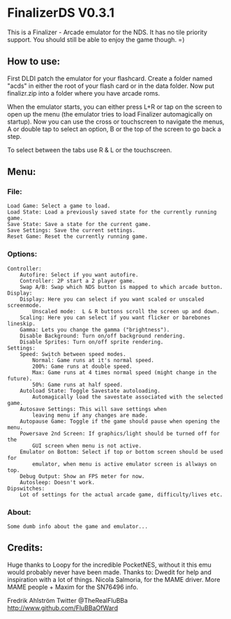 # FinalizerDS V0.3.1

This is a Finalizer - Arcade emulator for the NDS.
It has no tile priority support.
You should still be able to enjoy the game though. =)

## How to use:

First DLDI patch the emulator for your flashcard.
Create a folder named "acds" in either the root of your flash card or in the
data folder. Now put finalizr.zip into a folder where you have arcade roms.

When the emulator starts, you can either press L+R or tap on the screen to open
up the menu (the emulator tries to load Finalizer automagically on startup).
Now you can use the cross or touchscreen to navigate the menus, A or double tap
to select an option, B or the top of the screen to go back a step.

To select between the tabs use R & L or the touchscreen.

## Menu:

### File:
	Load Game: Select a game to load.
	Load State: Load a previously saved state for the currently running game.
	Save State: Save a state for the current game.
	Save Settings: Save the current settings.
	Reset Game: Reset the currently running game.

### Options:
	Controller:
		Autofire: Select if you want autofire.
		Controller: 2P start a 2 player game.
		Swap A/B: Swap which NDS button is mapped to which arcade button.
	Display:
		Display: Here you can select if you want scaled or unscaled screenmode.
			Unscaled mode:  L & R buttons scroll the screen up and down.
		Scaling: Here you can select if you want flicker or barebones lineskip.
		Gamma: Lets you change the gamma ("brightness").
		Disable Background: Turn on/off background rendering.
		Disable Sprites: Turn on/off sprite rendering.
	Settings:
		Speed: Switch between speed modes.
			Normal: Game runs at it's normal speed.
			200%: Game runs at double speed.
			Max: Game runs at 4 times normal speed (might change in the future).
			50%: Game runs at half speed.
		Autoload State: Toggle Savestate autoloading.
			Automagically load the savestate associated with the selected game.
		Autosave Settings: This will save settings when
			leaving menu if any changes are made.
		Autopause Game: Toggle if the game should pause when opening the menu.
		Powersave 2nd Screen: If graphics/light should be turned off for the
			GUI screen when menu is not active.
		Emulator on Bottom: Select if top or bottom screen should be used for
			emulator, when menu is active emulator screen is allways on top.
		Debug Output: Show an FPS meter for now.
		Autosleep: Doesn't work.
	Dipswitches:
		Lot of settings for the actual arcade game, difficulty/lives etc.

### About:
	Some dumb info about the game and emulator...

## Credits:

Huge thanks to Loopy for the incredible PocketNES, without it this emu would
probably never have been made.
Thanks to:
Dwedit for help and inspiration with a lot of things.
Nicola Salmoria, for the MAME driver.
More MAME people + Maxim for the SN76496 info.


Fredrik Ahlström
Twitter @TheRealFluBBa
http://www.github.com/FluBBaOfWard

